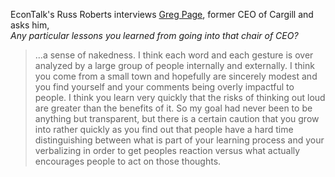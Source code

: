 <!--
.. title: Greg Page on Effective Communication Skills for CEOs
.. slug: greg_page
.. date: 2015-01-12 04:24:00 UTC
.. tags: communication, ceo
.. category:
.. link: 
.. description: From an interview on EconTalk hosted by Russ Roberts.
.. type: text
-->

EconTalk's Russ Roberts interviews [Greg Page](https://en.wikipedia.org/wiki/Gregory_R._Page), former CEO of Cargill and asks him,  
*Any particular lessons you learned from going into that chair of CEO?*

> ...a sense of nakedness.  I think each word and each gesture is over analyzed by a large
group of people internally and externally.  I think you come from a small town and hopefully
are sincerely modest and you find yourself and your comments being overly impactful to people.
I think you learn very quickly that the risks of thinking out loud are greater than the benefits of it.
So my goal had never been to be anything but transparent, but there is a certain caution that you grow
into rather quickly as you find out that people have a hard time distinguishing between what is part of
your learning process and your verbalizing in order to get peoples reaction versus what actually encourages people
to act on those thoughts.

